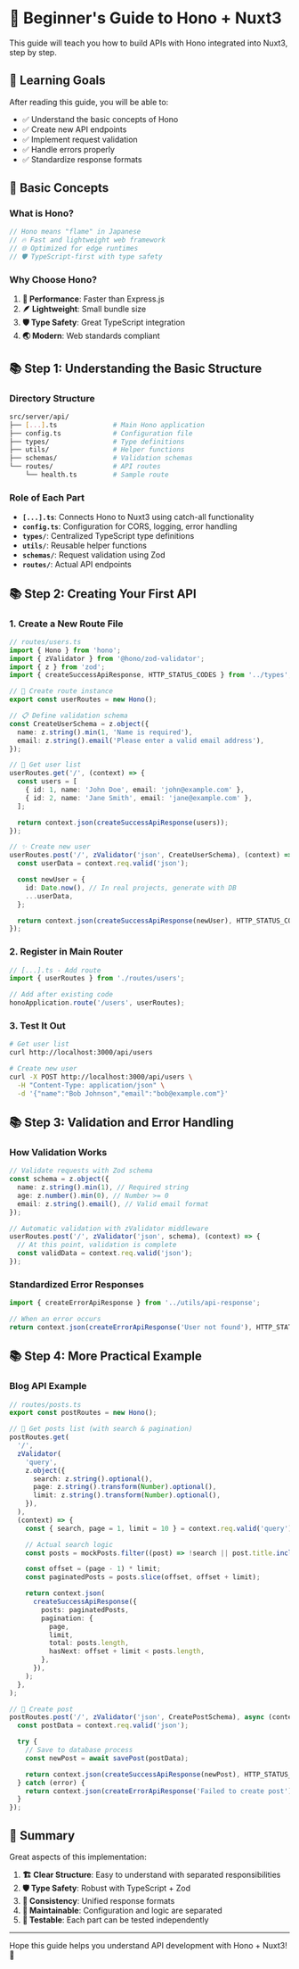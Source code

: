 # 🚀 Beginner's Guide to Hono + Nuxt3

This guide will teach you how to build APIs with Hono integrated into Nuxt3, step by step.

## 🎯 Learning Goals

After reading this guide, you will be able to:

- ✅ Understand the basic concepts of Hono
- ✅ Create new API endpoints
- ✅ Implement request validation
- ✅ Handle errors properly
- ✅ Standardize response formats

## 🧠 Basic Concepts

### What is Hono?

```typescript
// Hono means "flame" in Japanese
// 🔥 Fast and lightweight web framework
// 🌐 Optimized for edge runtimes
// 🛡️ TypeScript-first with type safety
```

### Why Choose Hono?

1. **🚀 Performance**: Faster than Express.js
2. **🪶 Lightweight**: Small bundle size
3. **🛡️ Type Safety**: Great TypeScript integration
4. **🌏 Modern**: Web standards compliant

## 📚 Step 1: Understanding the Basic Structure

### Directory Structure

```bash
src/server/api/
├── [...].ts              # Main Hono application
├── config.ts             # Configuration file
├── types/                # Type definitions
├── utils/                # Helper functions
├── schemas/              # Validation schemas
└── routes/               # API routes
    └── health.ts         # Sample route
```

### Role of Each Part

- **`[...].ts`**: Connects Hono to Nuxt3 using catch-all functionality
- **`config.ts`**: Configuration for CORS, logging, error handling
- **`types/`**: Centralized TypeScript type definitions
- **`utils/`**: Reusable helper functions
- **`schemas/`**: Request validation using Zod
- **`routes/`**: Actual API endpoints

## 📚 Step 2: Creating Your First API

### 1. Create a New Route File

```typescript
// routes/users.ts
import { Hono } from 'hono';
import { zValidator } from '@hono/zod-validator';
import { z } from 'zod';
import { createSuccessApiResponse, HTTP_STATUS_CODES } from '../types';

// 🎯 Create route instance
export const userRoutes = new Hono();

// 📋 Define validation schema
const CreateUserSchema = z.object({
  name: z.string().min(1, 'Name is required'),
  email: z.string().email('Please enter a valid email address'),
});

// 📝 Get user list
userRoutes.get('/', (context) => {
  const users = [
    { id: 1, name: 'John Doe', email: 'john@example.com' },
    { id: 2, name: 'Jane Smith', email: 'jane@example.com' },
  ];

  return context.json(createSuccessApiResponse(users));
});

// ✨ Create new user
userRoutes.post('/', zValidator('json', CreateUserSchema), (context) => {
  const userData = context.req.valid('json');

  const newUser = {
    id: Date.now(), // In real projects, generate with DB
    ...userData,
  };

  return context.json(createSuccessApiResponse(newUser), HTTP_STATUS_CODES.CREATED);
});
```

### 2. Register in Main Router

```typescript
// [...].ts - Add route
import { userRoutes } from './routes/users';

// Add after existing code
honoApplication.route('/users', userRoutes);
```

### 3. Test It Out

```bash
# Get user list
curl http://localhost:3000/api/users

# Create new user
curl -X POST http://localhost:3000/api/users \
  -H "Content-Type: application/json" \
  -d '{"name":"Bob Johnson","email":"bob@example.com"}'
```

## 📚 Step 3: Validation and Error Handling

### How Validation Works

```typescript
// Validate requests with Zod schema
const schema = z.object({
  name: z.string().min(1), // Required string
  age: z.number().min(0), // Number >= 0
  email: z.string().email(), // Valid email format
});

// Automatic validation with zValidator middleware
userRoutes.post('/', zValidator('json', schema), (context) => {
  // At this point, validation is complete
  const validData = context.req.valid('json');
});
```

### Standardized Error Responses

```typescript
import { createErrorApiResponse } from '../utils/api-response';

// When an error occurs
return context.json(createErrorApiResponse('User not found'), HTTP_STATUS_CODES.NOT_FOUND);
```

## 📚 Step 4: More Practical Example

### Blog API Example

```typescript
// routes/posts.ts
export const postRoutes = new Hono();

// 📰 Get posts list (with search & pagination)
postRoutes.get(
  '/',
  zValidator(
    'query',
    z.object({
      search: z.string().optional(),
      page: z.string().transform(Number).optional(),
      limit: z.string().transform(Number).optional(),
    }),
  ),
  (context) => {
    const { search, page = 1, limit = 10 } = context.req.valid('query');

    // Actual search logic
    const posts = mockPosts.filter((post) => !search || post.title.includes(search));

    const offset = (page - 1) * limit;
    const paginatedPosts = posts.slice(offset, offset + limit);

    return context.json(
      createSuccessApiResponse({
        posts: paginatedPosts,
        pagination: {
          page,
          limit,
          total: posts.length,
          hasNext: offset + limit < posts.length,
        },
      }),
    );
  },
);

// 📝 Create post
postRoutes.post('/', zValidator('json', CreatePostSchema), async (context) => {
  const postData = context.req.valid('json');

  try {
    // Save to database process
    const newPost = await savePost(postData);

    return context.json(createSuccessApiResponse(newPost), HTTP_STATUS_CODES.CREATED);
  } catch (error) {
    return context.json(createErrorApiResponse('Failed to create post'), HTTP_STATUS_CODES.INTERNAL_SERVER_ERROR);
  }
});
```

## 🎉 Summary

Great aspects of this implementation:

1. **🏗️ Clear Structure**: Easy to understand with separated responsibilities
2. **🛡️ Type Safety**: Robust with TypeScript + Zod
3. **🔄 Consistency**: Unified response formats
4. **📝 Maintainable**: Configuration and logic are separated
5. **🧪 Testable**: Each part can be tested independently

---

Hope this guide helps you understand API development with Hono + Nuxt3! 🎯
